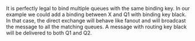 It is perfectly legal to bind multiple queues with the same 
binding key. In our example we could add a binding between X and Q1 
with binding key black. In that case, the direct exchange will behave like fanout and will broadcast the message to all the matching queues. A message
 with routing key black will be delivered to both Q1 and Q2.